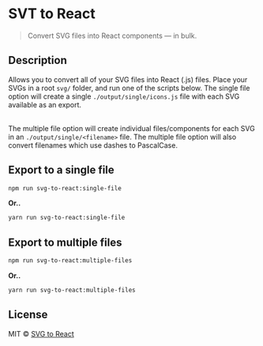 # SVT to React

> Convert SVG files into React components — in bulk.

## Description
Allows you to convert all of your SVG files into React (.js) files. Place your SVGs in a root `svg/` folder, and run one of the scripts below. The single file option will create a single `./output/single/icons.js` file with each SVG available as an export.<br><br>

The multiple file option will create individual files/components for each SVG in an `./output/single/<filename>` file. The multiple file option will also convert filenames which use dashes to PascalCase. 

## Export to a single file
```bash
npm run svg-to-react:single-file
```
**Or..**
```bash
yarn run svg-to-react:single-file
```

## Export to multiple files
```bash
npm run svg-to-react:multiple-files
```
**Or..**
```bash
yarn run svg-to-react:multiple-files
```

## License
MIT © [SVG to React](https://github.com/iPzard/svg-to-react)